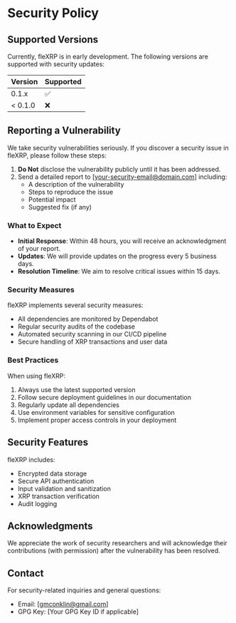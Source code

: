# Security Policy

## Supported Versions

Currently, fleXRP is in early development. The following versions are supported with security updates:

| Version | Supported          |
| ------- | ------------------ |
| 0.1.x   | :white_check_mark: |
| < 0.1.0 | :x:                |

## Reporting a Vulnerability

We take security vulnerabilities seriously. If you discover a security issue in fleXRP, please follow these steps:

1. **Do Not** disclose the vulnerability publicly until it has been addressed.
2. Send a detailed report to [your-security-email@domain.com] including:
   - A description of the vulnerability
   - Steps to reproduce the issue
   - Potential impact
   - Suggested fix (if any)

### What to Expect

- **Initial Response**: Within 48 hours, you will receive an acknowledgment of your report.
- **Updates**: We will provide updates on the progress every 5 business days.
- **Resolution Timeline**: We aim to resolve critical issues within 15 days.

### Security Measures

fleXRP implements several security measures:

- All dependencies are monitored by Dependabot
- Regular security audits of the codebase
- Automated security scanning in our CI/CD pipeline
- Secure handling of XRP transactions and user data

### Best Practices

When using fleXRP:

1. Always use the latest supported version
2. Follow secure deployment guidelines in our documentation
3. Regularly update all dependencies
4. Use environment variables for sensitive configuration
5. Implement proper access controls in your deployment

## Security Features

fleXRP includes:

- Encrypted data storage
- Secure API authentication
- Input validation and sanitization
- XRP transaction verification
- Audit logging

## Acknowledgments

We appreciate the work of security researchers and will acknowledge their contributions (with permission) after the vulnerability has been resolved.

## Contact

For security-related inquiries and general questions:
- Email: [gmconklin@gmail.com]
- GPG Key: [Your GPG Key ID if applicable]
